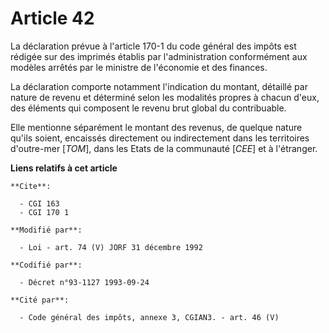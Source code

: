 # Article 42

La déclaration prévue à l'article 170-1 du code général des impôts est rédigée sur des imprimés établis par l'administration
conformément aux modèles arrêtés par le ministre de l'économie et des finances.

La déclaration comporte notamment l'indication du montant, détaillé par nature de revenu et déterminé selon les modalités
propres à chacun d'eux, des éléments qui composent le revenu brut global du contribuable.

Elle mentionne séparément le montant des revenus, de quelque nature qu'ils soient, encaissés directement ou indirectement
dans les territoires d'outre-mer [*TOM*], dans les Etats de la communauté [*CEE*] et à l'étranger.

**Liens relatifs à cet article**

	**Cite**:

	  - CGI 163
	  - CGI 170 1

	**Modifié par**:

	  - Loi - art. 74 (V) JORF 31 décembre 1992

	**Codifié par**:

	  - Décret n°93-1127 1993-09-24

	**Cité par**:

	  - Code général des impôts, annexe 3, CGIAN3. - art. 46 (V)
